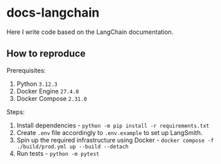 # docs-langchain

Here I write code based on the LangChain documentation.

## How to reproduce

Prerequisites:

1. Python `3.12.3`
2. Docker Engine `27.4.0`
3. Docker Compose `2.31.0`

Steps:

1. Install dependencies -
`python -m pip install -r requirements.txt`
2. Create `.env` file accordingly to `.env.example` to set up LangSmith.
3. Spin up the required infrastructure using Docker -
`docker compose -f ./build/prod.yml up --build --detach`
4. Run tests -
`python -m pytest`
